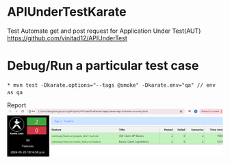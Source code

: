 # APIUnderTestKarate

Test Automate get and post request for Application Under Test(AUT) https://github.com/vinitad12/APIUnderTest

# Debug/Run a particular test case

`* mvn test -Dkarate.options="--tags @smoke" -Dkarate.env="qa" // env as qa
`



Report
![img.png](img.png)
